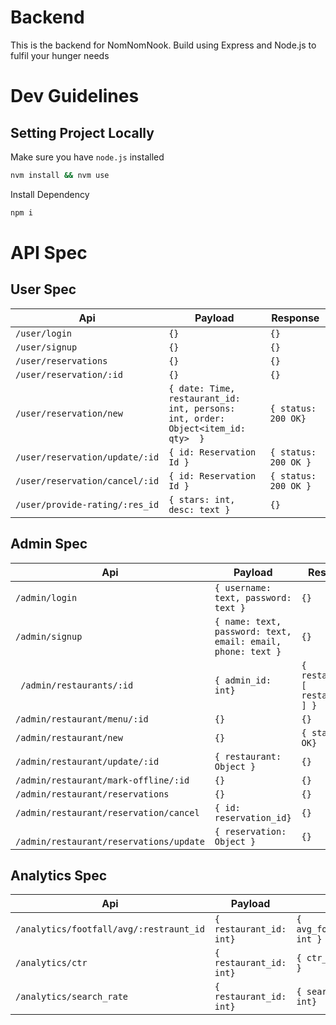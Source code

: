 # Backend
This is the backend for NomNomNook. Build using Express and Node.js to fulfil your hunger needs

# Dev Guidelines
## Setting Project Locally

Make sure you have `node.js` installed
```cmd
nvm install && nvm use
```

Install Dependency 
```cmd 
npm i
```
# API Spec

## User Spec

| Api | Payload | Response |
| ---- | ----- | ------ |
| ``` /user/login ``` | ```{}``` | ```{}``` |
| ``` /user/signup ``` | ```{}``` | ```{}``` |
| ``` /user/reservations ``` | ```{}``` | ```{}``` |
| ``` /user/reservation/:id ``` | ```{}``` | ```{}``` |
| ``` /user/reservation/new ``` | ```{ date: Time, restaurant_id: int, persons: int, order: Object<item_id: qty>  }``` | ```{ status: 200 OK}``` |
| ``` /user/reservation/update/:id ``` | ```{ id: Reservation Id }``` | ```{ status: 200 OK }``` |
| ``` /user/reservation/cancel/:id ``` | ```{ id: Reservation Id }``` | ```{ status: 200 OK }``` |
| ``` /user/provide-rating/:res_id ``` | ```{ stars: int, desc: text }``` | ```{}``` |


## Admin Spec

| Api | Payload | Response |
| ---- | ----- | ------ |
| ``` /admin/login ``` | ```{ username: text, password: text }``` | ```{}``` |
| ``` /admin/signup ``` | ```{ name: text, password: text, email: email, phone: text }``` | ```{}``` |
| ``` /admin/restaurants/:id``` | ```{ admin_id: int}``` | ```{ restaurants: [ restaurant{} ] }``` |
| ``` /admin/restaurant/menu/:id ``` | ```{}``` | ```{}``` |
| ``` /admin/restaurant/new ``` | ```{}``` | ```{ status: OK}``` |
| ``` /admin/restaurant/update/:id ``` | ```{ restaurant: Object }``` | ```{}``` |
| ``` /admin/restaurant/mark-offline/:id ``` | ```{}``` | ```{}``` |
| ``` /admin/restaurant/reservations ``` | ```{}``` | ```{}``` |
| ``` /admin/restaurant/reservation/cancel ``` | ```{ id: reservation_id}``` | ```{}``` |
| ``` /admin/restaurant/reservations/update``` | ```{ reservation: Object }``` | ```{}``` |

## Analytics Spec

| Api | Payload | Response |
| ---- | ----- | ------ |
| ``` /analytics/footfall/avg/:restraunt_id ``` | ```{ restaurant_id: int}``` | ```{ avg_footfall_per_day: int }``` |
| ``` /analytics/ctr ``` | ```{ restaurant_id: int}``` | ```{ ctr_percentage: int }``` |
| ``` /analytics/search_rate ``` | ```{ restaurant_id: int}``` | ```{ searchRatePercent: int} ``` |


